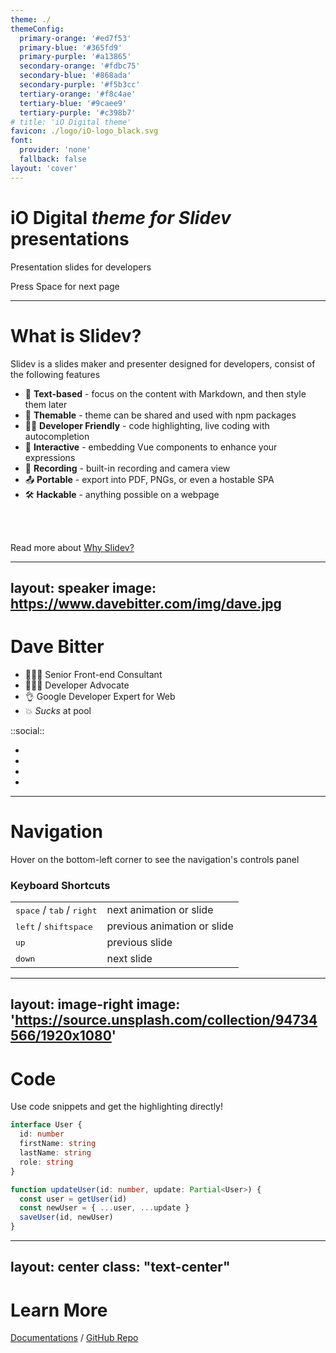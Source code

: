 ```yaml
---
theme: ./
themeConfig:
  primary-orange: '#ed7f53'
  primary-blue: '#365fd9'
  primary-purple: '#a13865'
  secondary-orange: '#fdbc75'
  secondary-blue: '#868ada'
  secondary-purple: '#f5b3cc'
  tertiary-orange: '#f8c4ae'
  tertiary-blue: '#9caee9'
  tertiary-purple: '#c398b7'
# title: 'iO Digital theme'
favicon: ./logo/iO-logo_black.svg
font:
  provider: 'none'
  fallback: false
layout: 'cover'
---
```

# iO Digital <em>theme for Slidev</em> presentations

Presentation slides for developers

<div class="pt-12">
  <span @click="next" class="px-2 p-1 rounded cursor-pointer hover:bg-white hover:bg-opacity-10">
    Press Space for next page <carbon:arrow-right class="inline"/>
  </span>
</div>

---

# What is Slidev?

Slidev is a slides maker and presenter designed for developers, consist of the following features

- 📝 **Text-based** - focus on the content with Markdown, and then style them later
- 🎨 **Themable** - theme can be shared and used with npm packages
- 🧑‍💻 **Developer Friendly** - code highlighting, live coding with autocompletion
- 🤹 **Interactive** - embedding Vue components to enhance your expressions
- 🎥 **Recording** - built-in recording and camera view
- 📤 **Portable** - export into PDF, PNGs, or even a hostable SPA
- 🛠 **Hackable** - anything possible on a webpage

<br>
<br>

Read more about [Why Slidev?](https://sli.dev/guide/why)


---
layout: speaker
image: https://www.davebitter.com/img/dave.jpg
---

# Dave Bitter

- 👨🏼‍🦲 Senior Front-end Consultant
- 👨🏼‍💼 Developer Advocate
- 👌 Google Developer Expert for Web
- 💥 <em>Sucks</em> at pool

::social::
- <SocialLink network="io" handle="dave-bitter" />
- <SocialLink network="github" handle="DaveBitter" />
- <SocialLink network="linkedin" handle="davebitter" />
- <SocialLink network="twitter" handle="dave_bitter" />
---

# Navigation

Hover on the bottom-left corner to see the navigation's controls panel

### Keyboard Shortcuts

|     |     |
| --- | --- |
| <kbd>space</kbd> / <kbd>tab</kbd> / <kbd>right</kbd> | next animation or slide |
| <kbd>left</kbd>  / <kbd>shift</kbd><kbd>space</kbd> | previous animation or slide |
| <kbd>up</kbd> | previous slide |
| <kbd>down</kbd> | next slide |

---
layout: image-right
image: 'https://source.unsplash.com/collection/94734566/1920x1080'
---

# Code

Use code snippets and get the highlighting directly!

```ts
interface User {
  id: number
  firstName: string
  lastName: string
  role: string
}

function updateUser(id: number, update: Partial<User>) {
  const user = getUser(id)
  const newUser = { ...user, ...update }
  saveUser(id, newUser)
}
```

---
layout: center
class: "text-center"
---

# Learn More

[Documentations](https://sli.dev) / [GitHub Repo](https://github.com/slidevjs/slidev)
